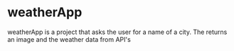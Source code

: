 # weatherApp
weatherApp is a project that asks the user for a name of a city. The returns an image and the weather data from API's
